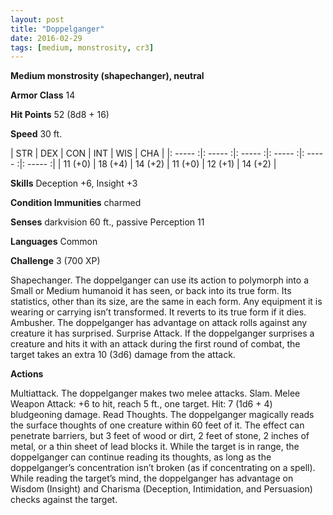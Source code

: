 ```yaml
---
layout: post
title: "Doppelganger"
date: 2016-02-29
tags: [medium, monstrosity, cr3]
---
```


**Medium monstrosity (shapechanger), neutral**

**Armor Class** 14

**Hit Points** 52 (8d8 + 16)

**Speed** 30 ft.

|   STR   |   DEX   |   CON   |   INT   |   WIS   |   CHA   |
|: ----- :|: ----- :|: ----- :|: ----- :|: ----- :|: ----- :|
| 11 (+0) | 18 (+4) | 14 (+2) | 11 (+0) | 12 (+1) | 14 (+2) |

**Skills** Deception +6, Insight +3 

**Condition Immunities** charmed 

**Senses** darkvision 60 ft., passive Perception 11 

**Languages** Common 

**Challenge** 3 (700 XP)

 Shapechanger. The doppelganger can use its action to polymorph into a Small or Medium humanoid it has seen, or back into its true form. Its statistics, other than its size, are the same in each form. Any equipment it is wearing or carrying isn’t transformed. It reverts to its true form if it dies. Ambusher. The doppelganger has advantage on attack rolls against any creature it has surprised. Surprise Attack. If the doppelganger surprises a creature and hits it with an attack during the first round of combat, the target takes an extra 10 (3d6) damage from the attack. 

**Actions** 

Multiattack. The doppelganger makes two melee attacks. Slam. Melee Weapon Attack: +6 to hit, reach 5 ft., one target. Hit: 7 (1d6 + 4) bludgeoning damage. Read Thoughts. The doppelganger magically reads the surface thoughts of one creature within 60 feet of it. The effect can penetrate barriers, but 3 feet of wood or dirt, 2 feet of stone, 2 inches of metal, or a thin sheet of lead blocks it. While the target is in range, the doppelganger can continue reading its thoughts, as long as the doppelganger’s concentration isn’t broken (as if concentrating on a spell). While reading the target’s mind, the doppelganger has advantage on Wisdom (Insight) and Charisma (Deception, Intimidation, and Persuasion) checks against the target.